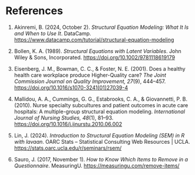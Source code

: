 # References

1. Akinremi, B. (2024, October 2). *Structural Equation Modeling: What It Is and When to Use It*. DataCamp. https://www.datacamp.com/tutorial/structural-equation-modeling

2. Bollen, K. A. (1989). *Structural Equations with Latent Variables*. John Wiley & Sons, Incorporated. https://doi.org/10.1002/9781118619179

3. Eisenberg, J. M., Bowman, C. C., & Foster, N. E. (2001). Does a healthy health care workplace produce Higher-Quality care? *The Joint Commission Journal on Quality Improvement, 27*(9), 444–457. https://doi.org/10.1016/s1070-3241(01)27039-4

4. Mallidou, A. A., Cummings, G. G., Estabrooks, C. A., & Giovannetti, P. B. (2010). Nurse specialty subcultures and patient outcomes in acute care hospitals: A multiple-group structural equation modeling. *International Journal of Nursing Studies, 48*(1), 81–93. https://doi.org/10.1016/j.ijnurstu.2010.06.002

5. Lin, J. (2024). *Introduction to Structural Equation Modeling (SEM) in R with lavaan*. OARC Stats – Statistical Consulting Web Resources | UCLA. https://stats.oarc.ucla.edu/r/seminars/rsem/

6. Sauro, J. (2017, November 1). *How to Know Which Items to Remove in a Questionnaire*. MeasuringU. https://measuringu.com/remove-items/
